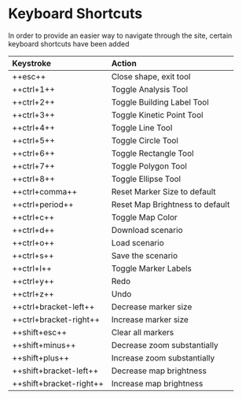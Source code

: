# Keyboard Shortcuts
In order to provide an easier way to navigate through the site, certain keyboard shortcuts have been added

|Keystroke|Action|
|:-|:-|
|++esc++|Close shape, exit tool|
|++ctrl+1++|Toggle Analysis Tool|
|++ctrl+2++|Toggle Building Label Tool|
|++ctrl+3++|Toggle Kinetic Point Tool|
|++ctrl+4++|Toggle Line Tool|
|++ctrl+5++|Toggle Circle Tool|
|++ctrl+6++|Toggle Rectangle Tool|
|++ctrl+7++|Toggle Polygon Tool|
|++ctrl+8++|Toggle Ellipse Tool|
|++ctrl+comma++|Reset Marker Size to default|
|++ctrl+period++|Reset Map Brightness to default|
|++ctrl+c++|Toggle Map Color|
|++ctrl+d++|Download scenario|
|++ctrl+o++|Load scenario|
|++ctrl+s++|Save the scenario|
|++ctrl+l++|Toggle Marker Labels|
|++ctrl+y++|Redo|
|++ctrl+z++|Undo|
|++ctrl+bracket-left++|Decrease marker size|
|++ctrl+bracket-right++|Increase marker size|
|++shift+esc++|Clear all markers|
|++shift+minus++|Decrease zoom substantially|
|++shift+plus++|Increase zoom substantially|
|++shift+bracket-left++|Decrease map brightness|
|++shift+bracket-right++|Increase map brightness|